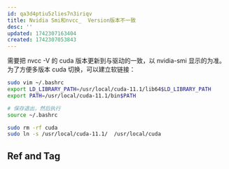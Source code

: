 ```yaml
---
id: qa3d4ptiu5zlies7n3iriqv
title: Nvidia Smi和nvcc_  Version版本不一致
desc: ''
updated: 1742307163404
created: 1742307053843
---
```


需要把 nvcc -V 的 cuda 版本更新到与驱动的一致，以 nvidia-smi 显示的为准。为了方便多版本 cuda 切换，可以建立软链接：

```bash
sudo vim ~/.bashrc 
export LD_LIBRARY_PATH=/usr/local/cuda-11.1/lib64$LD_LIBRARY_PATH
export PATH=/usr/local/cuda-11.1/bin$PATH

# 保存退出，然后执行
source ~/.bashrc
```

```bash
sudo rm -rf cuda
sudo ln -s /usr/local/cuda-11.1/  /usr/local/cuda
```

## Ref and Tag